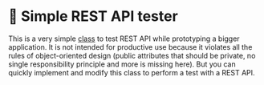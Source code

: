 # 🧪 Simple REST API tester
 
This is a very simple [class](/src/zcl_simple_rest_api_test.clas.abap) to test REST API while prototyping a bigger application. It is not intended for productive use because it violates all the rules of object-oriented design (public attributes that should be private, no single responsibility principle and more is missing here). But you can quickly implement and modify this class to perform a test with a REST API.

